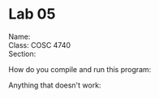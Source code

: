 # Lab 05

Name:  
Class: COSC 4740  
Section:

How do you compile and run this program:

Anything that doesn't work:
